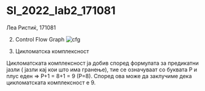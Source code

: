 # SI_2022_lab2_171081
Леа Ристиќ, 171081

2. Control Flow Graph
![cfg](https://user-images.githubusercontent.com/101598110/171856631-f82d934e-ccfc-4a1a-b691-ed7acb6193c6.png)


3. Цикломатска комплексност

Цикломатската комплексност ја добив според формулата за предикатни јазли ( јазли кај кои што има гранење), тие се означуваат со буквата P и плус еден => 
P+1 = 8+1 = 9 (P=8). Според ова може да заклучиме дека цикломатската комплексност е 9.
